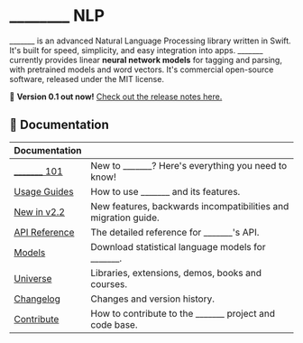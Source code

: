 # ________ NLP

_______ is an advanced Natural Language Processing library written in Swift. It's built for speed, simplicity, and easy integration into apps. _______ currently provides linear **neural network models** for tagging and parsing, with pretrained models and word vectors. It's commercial open-source software, released under the MIT license.

💫 **Version 0.1 out now!**
[Check out the release notes here.](https://github.com/questo-ai/spaCy-ios/releases)

## 📖 Documentation

| Documentation   |                                                                |
| --------------- | -------------------------------------------------------------- |
| [_______ 101]     | New to _______? Here's everything you need to know!              |
| [Usage Guides]  | How to use _______ and its features.                             |
| [New in v2.2]   | New features, backwards incompatibilities and migration guide. |
| [API Reference] | The detailed reference for _______'s API.                        |
| [Models]        | Download statistical language models for _______.                |
| [Universe]      | Libraries, extensions, demos, books and courses.               |
| [Changelog]     | Changes and version history.                                   |
| [Contribute]    | How to contribute to the _______ project and code base.          |

[_______ 101]: https://spacy.io/usage/spacy-101
[new in v2.2]: https://spacy.io/usage/v2-2
[usage guides]: https://spacy.io/usage/
[api reference]: https://spacy.io/api/
[models]: https://spacy.io/models
[universe]: https://spacy.io/universe
[changelog]: https://spacy.io/usage#changelog
[contribute]: https://github.com/explosion/spaCy/blob/master/CONTRIBUTING.md
